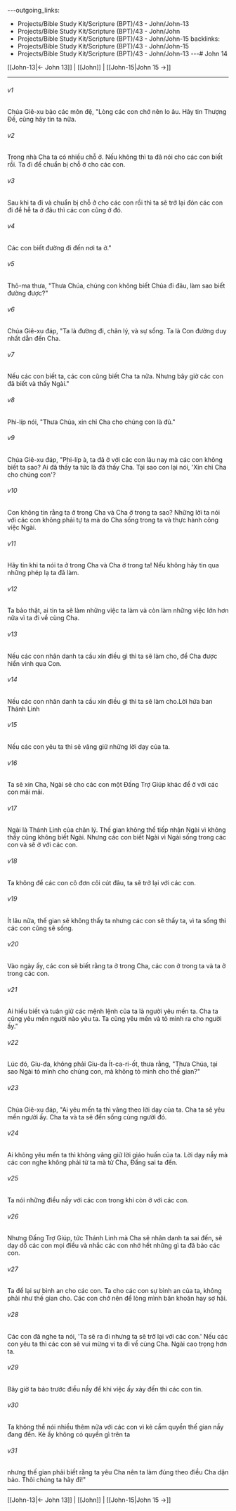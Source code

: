 ---outgoing_links:
  - Projects/Bible Study Kit/Scripture (BPT)/43 - John/John-13
  - Projects/Bible Study Kit/Scripture (BPT)/43 - John/John
  - Projects/Bible Study Kit/Scripture (BPT)/43 - John/John-15
backlinks:
  - Projects/Bible Study Kit/Scripture (BPT)/43 - John/John-15
  - Projects/Bible Study Kit/Scripture (BPT)/43 - John/John-13
---# John 14

[[John-13|← John 13]] | [[John]] | [[John-15|John 15 →]]
***



###### v1 
Chúa Giê-xu bảo các môn đệ, "Lòng các con chớ nên lo âu. Hãy tin Thượng Đế, cũng hãy tin ta nữa. 

###### v2 
Trong nhà Cha ta có nhiều chỗ ở. Nếu không thì ta đã nói cho các con biết rồi. Ta đi để chuẩn bị chỗ ở cho các con. 

###### v3 
Sau khi ta đi và chuẩn bị chỗ ở cho các con rồi thì ta sẽ trở lại đón các con đi để hễ ta ở đâu thì các con cũng ở đó. 

###### v4 
Các con biết đường đi đến nơi ta ở." 

###### v5 
Thô-ma thưa, "Thưa Chúa, chúng con không biết Chúa đi đâu, làm sao biết đường được?" 

###### v6 
Chúa Giê-xu đáp, "Ta là đường đi, chân lý, và sự sống. Ta là Con đường duy nhất dẫn đến Cha. 

###### v7 
Nếu các con biết ta, các con cũng biết Cha ta nữa. Nhưng bây giờ các con đã biết và thấy Ngài." 

###### v8 
Phi-líp nói, "Thưa Chúa, xin chỉ Cha cho chúng con là đủ." 

###### v9 
Chúa Giê-xu đáp, "Phi-líp à, ta đã ở với các con lâu nay mà các con không biết ta sao? Ai đã thấy ta tức là đã thấy Cha. Tại sao con lại nói, 'Xin chỉ Cha cho chúng con'? 

###### v10 
Con không tin rằng ta ở trong Cha và Cha ở trong ta sao? Những lời ta nói với các con không phải tự ta mà do Cha sống trong ta và thực hành công việc Ngài. 

###### v11 
Hãy tin khi ta nói ta ở trong Cha và Cha ở trong ta! Nếu không hãy tin qua những phép lạ ta đã làm. 

###### v12 
Ta bảo thật, ai tin ta sẽ làm những việc ta làm và còn làm những việc lớn hơn nữa vì ta đi về cùng Cha. 

###### v13 
Nếu các con nhân danh ta cầu xin điều gì thì ta sẽ làm cho, để Cha được hiển vinh qua Con. 

###### v14 
Nếu các con nhân danh ta cầu xin điều gì thì ta sẽ làm cho.Lời hứa ban Thánh Linh 

###### v15 
Nếu các con yêu ta thì sẽ vâng giữ những lời dạy của ta. 

###### v16 
Ta sẽ xin Cha, Ngài sẽ cho các con một Đấng Trợ Giúp khác để ở với các con mãi mãi. 

###### v17 
Ngài là Thánh Linh của chân lý. Thế gian không thể tiếp nhận Ngài vì không thấy cũng không biết Ngài. Nhưng các con biết Ngài vì Ngài sống trong các con và sẽ ở với các con. 

###### v18 
Ta không để các con cô đơn côi cút đâu, ta sẽ trở lại với các con. 

###### v19 
Ít lâu nữa, thế gian sẽ không thấy ta nhưng các con sẽ thấy ta, vì ta sống thì các con cũng sẽ sống. 

###### v20 
Vào ngày ấy, các con sẽ biết rằng ta ở trong Cha, các con ở trong ta và ta ở trong các con. 

###### v21 
Ai hiểu biết và tuân giữ các mệnh lệnh của ta là người yêu mến ta. Cha ta cũng yêu mến người nào yêu ta. Ta cũng yêu mến và tỏ mình ra cho người ấy." 

###### v22 
Lúc đó, Giu-đa, không phải Giu-đa Ít-ca-ri-ốt, thưa rằng, "Thưa Chúa, tại sao Ngài tỏ mình cho chúng con, mà không tỏ mình cho thế gian?" 

###### v23 
Chúa Giê-xu đáp, "Ai yêu mến ta thì vâng theo lời dạy của ta. Cha ta sẽ yêu mến người ấy. Cha ta và ta sẽ đến sống cùng người đó. 

###### v24 
Ai không yêu mến ta thì không vâng giữ lời giáo huấn của ta. Lời dạy nầy mà các con nghe không phải từ ta mà từ Cha, Đấng sai ta đến. 

###### v25 
Ta nói những điều nầy với các con trong khi còn ở với các con. 

###### v26 
Nhưng Đấng Trợ Giúp, tức Thánh Linh mà Cha sẽ nhân danh ta sai đến, sẽ dạy dỗ các con mọi điều và nhắc các con nhớ hết những gì ta đã bảo các con. 

###### v27 
Ta để lại sự bình an cho các con. Ta cho các con sự bình an của ta, không phải như thế gian cho. Các con chớ nên để lòng mình băn khoăn hay sợ hãi. 

###### v28 
Các con đã nghe ta nói, 'Ta sẽ ra đi nhưng ta sẽ trở lại với các con.' Nếu các con yêu ta thì các con sẽ vui mừng vì ta đi về cùng Cha. Ngài cao trọng hơn ta. 

###### v29 
Bây giờ ta bảo trước điều nầy để khi việc ấy xảy đến thì các con tin. 

###### v30 
Ta không thể nói nhiều thêm nữa với các con vì kẻ cầm quyền thế gian nầy đang đến. Kẻ ấy không có quyền gì trên ta 

###### v31 
nhưng thế gian phải biết rằng ta yêu Cha nên ta làm đúng theo điều Cha dặn bảo. Thôi chúng ta hãy đi!"

***
[[John-13|← John 13]] | [[John]] | [[John-15|John 15 →]]
